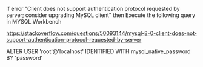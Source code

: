 if error "Client does not support authentication protocol requested by server; consider upgrading MySQL client"
then
Execute the following query in MYSQL Workbench

https://stackoverflow.com/questions/50093144/mysql-8-0-client-does-not-support-authentication-protocol-requested-by-server

ALTER USER 'root'@'localhost' IDENTIFIED WITH mysql_native_password BY 'password'